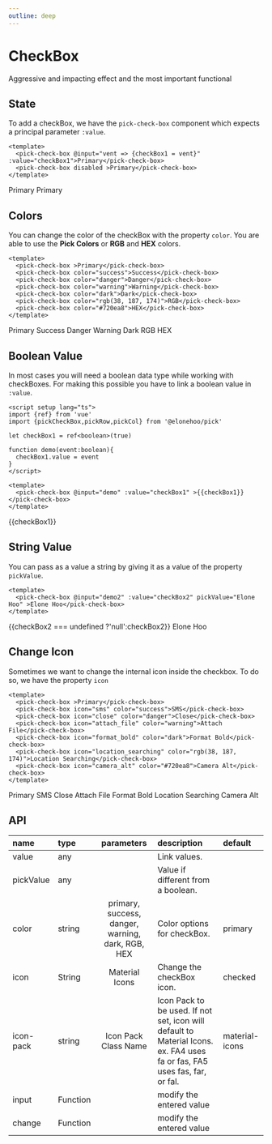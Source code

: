 ```yaml
---
outline: deep
---
```


<script setup lang="ts">
import {ref} from 'vue'
import {pickCheckBox,pickRow,pickCol} from '@elonehoo/pick'

let checkBox1 = ref<boolean>(true)

let checkBox2 = ref<string>('')

function demo(event:boolean){
  checkBox1.value = event
}

function demo2(event:string){
  checkBox2.value = event
}

</script>

# CheckBox

Aggressive and impacting effect and the most important functional

## State

To add a checkBox, we have the `pick-check-box` component which expects a principal parameter `:value`.

```vue
<template>
  <pick-check-box @input="vent => {checkBox1 = vent}" :value="checkBox1">Primary</pick-check-box>
  <pick-check-box disabled >Primary</pick-check-box>
</template>
```

<div>
  <pick-row>
    <pick-col :w="6">
      <pick-check-box @input="vent => {checkBox1 = vent}" :value="checkBox1">Primary</pick-check-box>
    </pick-col>
    <pick-col :w="6">
      <pick-check-box disabled >Primary</pick-check-box>
    </pick-col>
  </pick-row>
</div>

## Colors

You can change the color of the checkBox with the property `color`. You are able to use the **Pick Colors** or **RGB** and **HEX** colors.

```vue
<template>
  <pick-check-box >Primary</pick-check-box>
  <pick-check-box color="success">Success</pick-check-box>
  <pick-check-box color="danger">Danger</pick-check-box>
  <pick-check-box color="warning">Warning</pick-check-box>
  <pick-check-box color="dark">Dark</pick-check-box>
  <pick-check-box color="rgb(38, 187, 174)">RGB</pick-check-box>
  <pick-check-box color="#720ea8">HEX</pick-check-box>
</template>
```

<div>
  <pick-row>
    <pick-col :w="2">
      <pick-check-box >Primary</pick-check-box>
    </pick-col>
    <pick-col :w="2">
      <pick-check-box color="success">Success</pick-check-box>
    </pick-col>
    <pick-col :w="2">
      <pick-check-box color="danger">Danger</pick-check-box>
    </pick-col>
    <pick-col :w="2">
      <pick-check-box color="warning">Warning</pick-check-box>
    </pick-col>
    <pick-col :w="2">
      <pick-check-box color="dark">Dark</pick-check-box>
    </pick-col>
    <pick-col :w="2">
      <pick-check-box color="rgb(38, 187, 174)">RGB</pick-check-box>
    </pick-col>
    <pick-col :w="2">
      <pick-check-box color="#720ea8">HEX</pick-check-box>
    </pick-col>
  </pick-row>
</div>

## Boolean Value

In most cases you will need a boolean data type while working with checkBoxes. For making this possible you have to link a boolean value in `:value`.

```vue
<script setup lang="ts">
import {ref} from 'vue'
import {pickCheckBox,pickRow,pickCol} from '@elonehoo/pick'

let checkBox1 = ref<boolean>(true)

function demo(event:boolean){
  checkBox1.value = event
}
</script>

<template>
  <pick-check-box @input="demo" :value="checkBox1" >{{checkBox1}}</pick-check-box>
</template>
```

<div>
  <pick-row>
    <pick-col :w="6" :offset="3">
      <pick-check-box @input="demo" :value="checkBox1" >{{checkBox1}}</pick-check-box>
    </pick-col>
  </pick-row>
</div>

## String Value

You can pass as a value a string by giving it as a value of the property `pickValue`.

```vue
<template>
  <pick-check-box @input="demo2" :value="checkBox2" pickValue="Elone Hoo" >Elone Hoo</pick-check-box>
</template>
```

<div>
  <pick-row>
   <pick-col :w="4" :offset="4" style="text-align:center">
      {{checkBox2 === undefined ?'null':checkBox2}}
    </pick-col>
  </pick-row>
  <pick-row>
    <pick-col :w="4" :offset="4">
      <pick-check-box @input="demo2" :value="checkBox2" pickValue="Elone Hoo" >Elone Hoo</pick-check-box>
    </pick-col>
  </pick-row>
</div>

## Change Icon

Sometimes we want to change the internal icon inside the checkbox. To do so, we have the property `icon`

```vue
<template>
  <pick-check-box >Primary</pick-check-box>
  <pick-check-box icon="sms" color="success">SMS</pick-check-box>
  <pick-check-box icon="close" color="danger">Close</pick-check-box>
  <pick-check-box icon="attach_file" color="warning">Attach File</pick-check-box>
  <pick-check-box icon="format_bold" color="dark">Format Bold</pick-check-box>
  <pick-check-box icon="location_searching" color="rgb(38, 187, 174)">Location Searching</pick-check-box>
  <pick-check-box icon="camera_alt" color="#720ea8">Camera Alt</pick-check-box>
</template>
```

<div>
  <pick-row>
    <pick-col :w="2">
      <pick-check-box >Primary</pick-check-box>
    </pick-col>
    <pick-col :w="2">
      <pick-check-box icon="sms" color="success">SMS</pick-check-box>
    </pick-col>
    <pick-col :w="2">
      <pick-check-box icon="close" color="danger">Close</pick-check-box>
    </pick-col>
    <pick-col :w="2">
      <pick-check-box icon="attach_file" color="warning">Attach File</pick-check-box>
    </pick-col>
    <pick-col :w="2">
      <pick-check-box icon="format_bold" color="dark">Format Bold</pick-check-box>
    </pick-col>
    <pick-col :w="2">
      <pick-check-box icon="location_searching" color="rgb(38, 187, 174)">Location Searching</pick-check-box>
    </pick-col>
    <pick-col :w="2">
      <pick-check-box icon="camera_alt" color="#720ea8">Camera Alt</pick-check-box>
    </pick-col>
  </pick-row>
</div>

## API

| name | type | parameters | description | default |
| :---- | :---- | :----------: | :----------- | :------- |
| value | any | | Link values. | |
| pickValue | any | | Value if different from a boolean. | |
| color | string | primary, success, danger, warning, dark, RGB, HEX | Color options for checkBox. | primary |
| icon | String | Material Icons | 	Change the checkBox icon. | checked |
| icon-pack | string | Icon Pack Class Name | Icon Pack to be used. If not set, icon will default to Material Icons. ex. FA4 uses fa or fas, FA5 uses fas, far, or fal. | material-icons |
| input | Function |  | modify the entered value | |
| change | Function |  | modify the entered value | |
